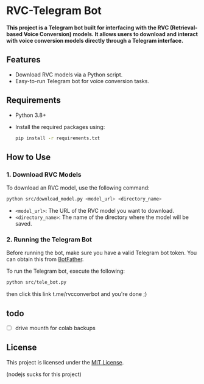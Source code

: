 # RVC-Telegram Bot

**This project is a Telegram bot built for interfacing with the RVC (Retrieval-based Voice Conversion) models. It allows users to download and interact with voice conversion models directly through a Telegram interface.**

## Features

- Download RVC models via a Python script.
- Easy-to-run Telegram bot for voice conversion tasks.
  
## Requirements

- Python 3.8+
- Install the required packages using:

  ```bash
  pip install -r requirements.txt
  ```

## How to Use

### 1. Download RVC Models

To download an RVC model, use the following command:

```bash
python src/download_model.py <model_url> <directory_name>
```

- `<model_url>`: The URL of the RVC model you want to download.
- `<directory_name>`: The name of the directory where the model will be saved.

### 2. Running the Telegram Bot

Before running the bot, make sure you have a valid Telegram bot token. You can obtain this from [BotFather](https://core.telegram.org/bots#botfather).

To run the Telegram bot, execute the following:

```bash
python src/tele_bot.py 
```

then click this link t.me/rvcconverbot and you're done ;)

## todo
- [ ] drive mounth for colab backups




## License

This project is licensed under the [MIT License](LICENSE).



(nodejs sucks for this project)
